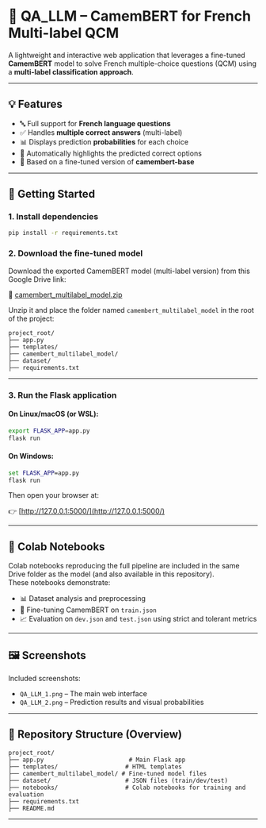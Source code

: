 # 🧠 QA_LLM – CamemBERT for French Multi-label QCM

A lightweight and interactive web application that leverages a fine-tuned **CamemBERT** model to solve French multiple-choice questions (QCM) using a **multi-label classification approach**.

---

## 💡 Features

- 🔤 Full support for **French language questions**
- ✅ Handles **multiple correct answers** (multi-label)
- 📊 Displays prediction **probabilities** for each choice
- 🎯 Automatically highlights the predicted correct options
- 🧪 Based on a fine-tuned version of **camembert-base**

---

## 🚀 Getting Started

### 1. Install dependencies

```bash
pip install -r requirements.txt
```

### 2. Download the fine-tuned model

Download the exported CamemBERT model (multi-label version) from this Google Drive link:

🔗 [camembert_multilabel_model.zip](https://drive.google.com/file/d/1_fEFhry3Z3RmI_1j8zhxsH3-YBlifF6-/view?usp=sharing)

Unzip it and place the folder named `camembert_multilabel_model` in the root of the project:

```
project_root/
├── app.py
├── templates/
├── camembert_multilabel_model/
├── dataset/
├── requirements.txt
```

---

### 3. Run the Flask application

#### On Linux/macOS (or WSL):

```bash
export FLASK_APP=app.py
flask run
```

#### On Windows:

```cmd
set FLASK_APP=app.py
flask run
```

Then open your browser at:

👉 [http://127.0.0.1:5000/](http://127.0.0.1:5000/)

---

## 📓 Colab Notebooks

Colab notebooks reproducing the full pipeline are included in the same Drive folder as the model (and also available in this repository).  
These notebooks demonstrate:

- 📊 Dataset analysis and preprocessing
- 🧠 Fine-tuning CamemBERT on `train.json`
- 📈 Evaluation on `dev.json` and `test.json` using strict and tolerant metrics

---

## 🖼️ Screenshots

Included screenshots:
- `QA_LLM_1.png` – The main web interface
- `QA_LLM_2.png` – Prediction results and visual probabilities

---

## 📁 Repository Structure (Overview)

```
project_root/
├── app.py                        # Main Flask app
├── templates/                   # HTML templates
├── camembert_multilabel_model/ # Fine-tuned model files
├── dataset/                     # JSON files (train/dev/test)
├── notebooks/                   # Colab notebooks for training and evaluation
├── requirements.txt
├── README.md
```

---
